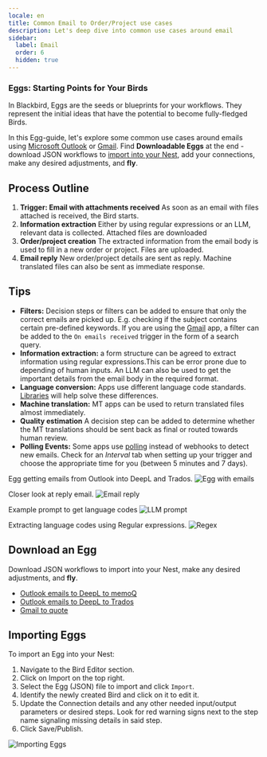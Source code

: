 ```yaml
---
locale: en
title: Common Email to Order/Project use cases
description: Let's deep dive into common use cases around email
sidebar:
  label: Email
  order: 6
  hidden: true
---
```


### Eggs: Starting Points for Your Birds

In Blackbird, Eggs are the seeds or blueprints for your workflows. They represent the initial ideas that have the potential to become fully-fledged Birds.

In this Egg-guide, let's explore some common use cases around emails using [Microsoft Outlook](../../apps/microsoft-365-email-outlook/) or [Gmail](../../apps/gmail/). Find **Downloadable Eggs** at the end - download JSON workflows to [import into your Nest](../../eggs/emails/#importing-eggs), add your connections, make any desired adjustments, and **fly**.

## Process Outline

1. **Trigger: Email with attachments received**
As soon as an email with files attached is received, the Bird starts. 
2. **Information extraction**
Either by using regular expressions or an LLM, relevant data is collected. Attached files are downloaded
3. **Order/project creation**
The extracted information from the email body is used to fill in a new order or project. Files are uploaded.
4. **Email reply**
New order/project details are sent as reply. Machine translated files can also be sent as immediate response.

## Tips

- **Filters:** Decision steps or filters can be added to ensure that only the correct emails are picked up. E.g. checking if the subject contains certain pre-defined keywords. If you are using the [Gmail](../../apps/gmail/) app, a filter can be added to the `On emails received` trigger in the form of a search query.  
- **Information extraction:** a form structure can be agreed to extract information using regular expressions.This can be error prone due to depending of human inputs. An LLM can also be used to get the important details from the email body in the required format. 
- **Language conversion:** Apps use different language code standards. [Libraries](../../concepts/libraries/) will help solve these differences.
- **Machine translation:** MT apps can be used to return translated files almost immediately.
- **Quality estimation** A decision step can be added to determine whether the MT translations should be sent back as final or routed towards human review.
- **Polling Events:** Some apps use [polling](../../concepts/triggers/#polling) instead of webhooks to detect new emails. Check for an _Interval_ tab when setting up your trigger and choose the appropriate time for you (between 5 minutes and 7 days).

Egg getting emails from Outlook into DeepL and Trados.
![Egg with emails](~/assets/docs/eggs/Egg6_Outlook_DeepL_Trados.png)

Closer look at reply email.
![Email reply](~/assets/docs/eggs/Egg6_InstantReply.png)

Example prompt to get language codes
![LLM prompt](~/assets/docs/eggs/Egg6_GetLanguageExample.png)

Extracting language codes using Regular expressions.
![Regex](~/assets/docs/eggs/Egg6_ExtractLanguagesRegex.png)

## Download an Egg

Download JSON workflows to import into your Nest, make any desired adjustments, and **fly**.

- <a href="https://docs.blackbird.io/downloads/Outlook_MT_memoQ.json" download>Outlook emails to DeepL to memoQ</a>
- <a href="https://docs.blackbird.io//downloads/Outlook_MT_Trados.json" download>Outlook emails to DeepL to Trados</a>
- <a href="https://docs.blackbird.io//downloads/Gmail_to_quote.json" download>Gmail to quote</a>

## Importing Eggs

To import an Egg into your Nest:

1. Navigate to the Bird Editor section.
2. Click on Import on the top right.
3. Select the Egg (JSON) file to import and click `Import`.
4. Identify the newly created Bird and click on it to edit it.
5. Update the Connection details and any other needed input/output parameters or desired steps. Look for red warning signs next to the step name signaling missing details in said step.
6. Click Save/Publish.

![Importing Eggs](~/assets/docs/eggs/ImportEggs.gif)
